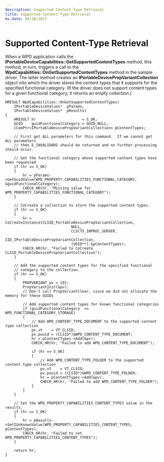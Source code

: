 ```yaml
---
description: Supported Content-Type Retrieval
title: Supported Content-Type Retrieval
ms.date: 04/20/2017
---
```


# Supported Content-Type Retrieval


When a WPD application calls the **IPortableDeviceCapabilities::GetSupportedContentTypes** method, this method, in turn, triggers a call to the **WpdCapabilities::OnGetSupportedContentTypes** method in the sample driver. The latter method creates an **IPortableDevicePropVariantCollection** object into which the driver stores the content types that it supports for the specified functional category. (If the driver does not support content types for a given functional category, it returns an empty collection.)

```ManagedCPlusPlus
HRESULT WpdCapabilities::OnGetSupportedContentTypes(
    IPortableDeviceValues*  pParams,
    IPortableDeviceValues*  pResults)
{
    HRESULT hr                     = S_OK;
    GUID    guidFunctionalCategory = GUID_NULL;
    CComPtr<IPortableDevicePropVariantCollection> pContentTypes;

    // First get ALL parameters for this command.  If we cannot get ALL parameters
    // then E_INVALIDARG should be returned and no further processing should occur.

    // Get the functional category whose supported content types have been requested
    if (hr == S_OK)
    {
        hr = pParams->GetGuidValue(WPD_PROPERTY_CAPABILITIES_FUNCTIONAL_CATEGORY, &guidFunctionalCategory);
        CHECK_HR(hr, "Missing value for WPD_PROPERTY_CAPABILITIES_FUNCTIONAL_CATEGORY");
    }

    // CoCreate a collection to store the supported content types.
    if (hr == S_OK)
    {
        hr = CoCreateInstance(CLSID_PortableDevicePropVariantCollection,
                              NULL,
                              CLSCTX_INPROC_SERVER,
                              IID_IPortableDevicePropVariantCollection,
                              (VOID**) &pContentTypes);
        CHECK_HR(hr, "Failed to CoCreate CLSID_PortableDevicePropVariantCollection");
    }

    // Add the supported content types for the specified functional
    // category to the collection.
    if (hr == S_OK)
    {
        PROPVARIANT pv = {0};
        PropVariantInit(&pv);
        // Don't call PropVariantClear, since we did not allocate the memory for these GUIDs

        // Add supported content types for known functional categories
        if (guidFunctionalCategory  == WPD_FUNCTIONAL_CATEGORY_STORAGE)
        {
            // Add WPD_CONTENT_TYPE_DOCUMENT to the supported content type collection
            pv.vt    = VT_CLSID;
            pv.puuid = (CLSID*)&WPD_CONTENT_TYPE_DOCUMENT;
            hr = pContentTypes->Add(&pv);
            CHECK_HR(hr, "Failed to add WPD_CONTENT_TYPE_DOCUMENT");

            if (hr == S_OK)
            {
                // Add WPD_CONTENT_TYPE_FOLDER to the supported content type collection
                pv.vt    = VT_CLSID;
                pv.puuid = (CLSID*)&WPD_CONTENT_TYPE_FOLDER;
                hr = pContentTypes->Add(&pv);
                CHECK_HR(hr, "Failed to add WPD_CONTENT_TYPE_FOLDER");
            }
        }
    }

    // Set the WPD_PROPERTY_CAPABILITIES_CONTENT_TYPES value in the results.
    if (hr == S_OK)
    {
        hr = pResults->SetIUnknownValue(WPD_PROPERTY_CAPABILITIES_CONTENT_TYPES, pContentTypes);
        CHECK_HR(hr, "Failed to set WPD_PROPERTY_CAPABILITIES_CONTENT_TYPES");
    }

    return hr;
}
```

 

 




